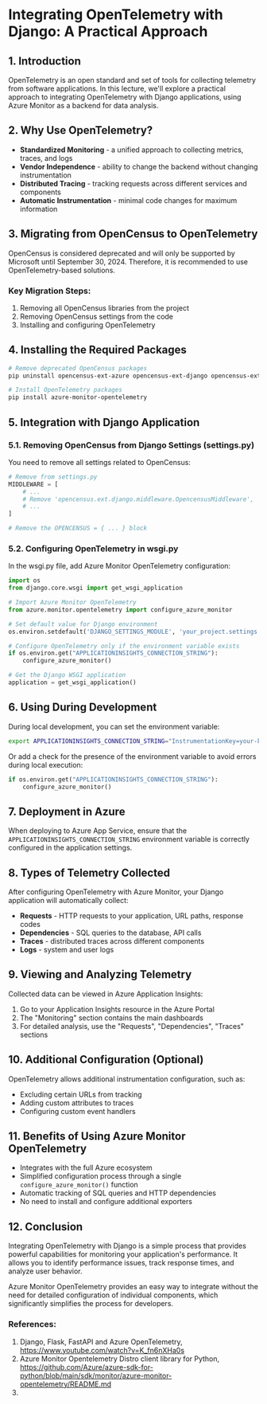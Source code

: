 


# Integrating OpenTelemetry with Django: A Practical Approach

## 1. Introduction

OpenTelemetry is an open standard and set of tools for collecting telemetry from software applications. In this lecture, we'll explore a practical approach to integrating OpenTelemetry with Django applications, using Azure Monitor as a backend for data analysis.

## 2. Why Use OpenTelemetry?

- **Standardized Monitoring** - a unified approach to collecting metrics, traces, and logs
- **Vendor Independence** - ability to change the backend without changing instrumentation
- **Distributed Tracing** - tracking requests across different services and components
- **Automatic Instrumentation** - minimal code changes for maximum information

## 3. Migrating from OpenCensus to OpenTelemetry

OpenCensus is considered deprecated and will only be supported by Microsoft until September 30, 2024. Therefore, it is recommended to use OpenTelemetry-based solutions.

### Key Migration Steps:

1. Removing all OpenCensus libraries from the project
2. Removing OpenCensus settings from the code
3. Installing and configuring OpenTelemetry

## 4. Installing the Required Packages

```bash
# Remove deprecated OpenCensus packages
pip uninstall opencensus-ext-azure opencensus-ext-django opencensus-ext-requests opencensus-ext-logging opencensus-ext-postgresql

# Install OpenTelemetry packages
pip install azure-monitor-opentelemetry
```

## 5. Integration with Django Application

### 5.1. Removing OpenCensus from Django Settings (settings.py)

You need to remove all settings related to OpenCensus:

```python
# Remove from settings.py
MIDDLEWARE = [
    # ...
    # Remove 'opencensus.ext.django.middleware.OpencensusMiddleware',
    # ...
]

# Remove the OPENCENSUS = { ... } block
```

### 5.2. Configuring OpenTelemetry in wsgi.py

In the wsgi.py file, add Azure Monitor OpenTelemetry configuration:

```python
import os
from django.core.wsgi import get_wsgi_application

# Import Azure Monitor OpenTelemetry
from azure.monitor.opentelemetry import configure_azure_monitor

# Set default value for Django environment
os.environ.setdefault('DJANGO_SETTINGS_MODULE', 'your_project.settings')

# Configure OpenTelemetry only if the environment variable exists
if os.environ.get("APPLICATIONINSIGHTS_CONNECTION_STRING"):
    configure_azure_monitor()

# Get the Django WSGI application
application = get_wsgi_application()
```

## 6. Using During Development

During local development, you can set the environment variable:

```bash
export APPLICATIONINSIGHTS_CONNECTION_STRING="InstrumentationKey=your-key-here"
```

Or add a check for the presence of the environment variable to avoid errors during local execution:

```python
if os.environ.get("APPLICATIONINSIGHTS_CONNECTION_STRING"):
    configure_azure_monitor()
```

## 7. Deployment in Azure

When deploying to Azure App Service, ensure that the `APPLICATIONINSIGHTS_CONNECTION_STRING` environment variable is correctly configured in the application settings.

## 8. Types of Telemetry Collected

After configuring OpenTelemetry with Azure Monitor, your Django application will automatically collect:

- **Requests** - HTTP requests to your application, URL paths, response codes
- **Dependencies** - SQL queries to the database, API calls
- **Traces** - distributed traces across different components
- **Logs** - system and user logs

## 9. Viewing and Analyzing Telemetry

Collected data can be viewed in Azure Application Insights:

1. Go to your Application Insights resource in the Azure Portal
2. The "Monitoring" section contains the main dashboards
3. For detailed analysis, use the "Requests", "Dependencies", "Traces" sections

## 10. Additional Configuration (Optional)

OpenTelemetry allows additional instrumentation configuration, such as:

- Excluding certain URLs from tracking
- Adding custom attributes to traces
- Configuring custom event handlers

## 11. Benefits of Using Azure Monitor OpenTelemetry

- Integrates with the full Azure ecosystem
- Simplified configuration process through a single `configure_azure_monitor()` function
- Automatic tracking of SQL queries and HTTP dependencies
- No need to install and configure additional exporters

## 12. Conclusion

Integrating OpenTelemetry with Django is a simple process that provides powerful capabilities for monitoring your application's performance. It allows you to identify performance issues, track response times, and analyze user behavior.

Azure Monitor OpenTelemetry provides an easy way to integrate without the need for detailed configuration of individual components, which significantly simplifies the process for developers.
 

### References:

1) Django, Flask, FastAPI and Azure OpenTelemetry, https://www.youtube.com/watch?v=K_fn6nXHa0s
2) Azure Monitor Opentelemetry Distro client library for Python, https://github.com/Azure/azure-sdk-for-python/blob/main/sdk/monitor/azure-monitor-opentelemetry/README.md
3) 
